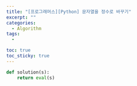 ```yaml
---
title: "[프로그래머스][Python] 문자열을 정수로 바꾸기"
excerpt: ""
categories:
  - Algorithm
tags:
  - 

toc: true
toc_sticky: true
---   
```


```python
def solution(s):
    return eval(s)
```
